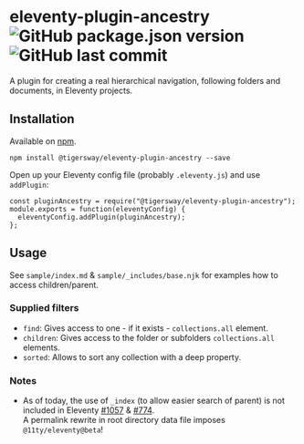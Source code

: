 # eleventy-plugin-ancestry ![GitHub package.json version](https://img.shields.io/github/package-json/v/tigersway/eleventy-plugin-ancestry?style=flat-square) ![GitHub last commit](https://img.shields.io/github/last-commit/tigersway/eleventy-plugin-ancestry?style=flat-square)


A plugin for creating a real hierarchical navigation, following folders and documents, in Eleventy projects.


## Installation

Available on [npm](https://www.npmjs.com/package/@tigersway/eleventy-plugin-ancestry).

```
npm install @tigersway/eleventy-plugin-ancestry --save
```

Open up your Eleventy config file (probably `.eleventy.js`) and use `addPlugin`:

```
const pluginAncestry = require("@tigersway/eleventy-plugin-ancestry");
module.exports = function(eleventyConfig) {
  eleventyConfig.addPlugin(pluginAncestry);
};
```

## Usage

See `sample/index.md` & `sample/_includes/base.njk` for examples how to access children/parent.

### Supplied filters

* `find`: Gives access to one - if it exists - `collections.all` element.
* `children`: Gives access to the folder or subfolders `collections.all` elements.
* `sorted`: Allows to sort any collection with a deep property.

### Notes

- As of today, the use of `_index` (to allow easier search of parent) is not included in Eleventy [#1057](https://github.com/11ty/eleventy/issues/1057) & [#774](https://github.com/11ty/eleventy/issues/774).<br>
A permalink rewrite in root directory data file imposes `@11ty/eleventy@beta`!
